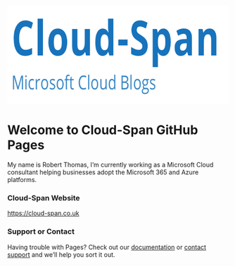 <!-- PROJECT LOGO -->
<br />
<p align="left">
  <a href="https://cloud-span.co.uk">
    <img src="Images/logo.png" alt="Logo" width="682" height="222">
  </a>


# Welcome to Cloud-Span GitHub Pages

My name is Robert Thomas, I’m currently working as a Microsoft Cloud consultant helping businesses adopt the Microsoft 365 and Azure platforms. 

### Cloud-Span Website

https://cloud-span.co.uk


### Support or Contact

Having trouble with Pages? Check out our [documentation](https://help.github.com/categories/github-pages-basics/) or [contact support](https://github.com/contact) and we’ll help you sort it out.
